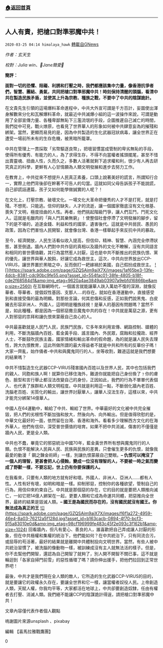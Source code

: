 ###  [:house:返回首頁](https://github.com/ourhimalayas/txt)
---

## 人人有責，把槍口對準邪魔中共！
`2020-03-25 04:14 himalaya_hawk` [轉載自GNews](https://gnews.org/zh-hant/152336/)

*作者：玄天生*

*校對：Julia win、👼Jane簡愛👼*

**簡評：**

**面對一切的恐懼、阻礙、利誘和打壓之時，我們都應該集中力量，像香港抗爭者們，智慧、團結、勇氣，共同把槍口對準邪魔中共！時刻保持清醒的頭腦，看清中共在製造民族矛盾，並使其上升為宗教、種族之戰，不要中了中共的陰謀詭計。**

在文貴先生引領的這場爆料革命進程中，中共大外宣可謂是千方百計，妄圖使出渾身解數來分化和瓦解爆料革命，就最近中共滅爆小組的這一波操作來說，可謂是動用了全部宣傳力量、各種卑鄙無恥下三濫流氓的手段，企圖推遲自己滅亡的時間，我們從中可見，戰火燎原，也看見了世界華人的形象如何被中共肆意妄為的摧殘和綁架。當然，更顯而易見的是，因為中共製造的生化武器冠狀病毒，讓全世界正在遭受一場前所未有的生存危機，被黑暗所籠罩。

中共在管理上一貫採取「劣幣驅逐良幣」，把壞習慣當成管制的卑劣無恥的手段，使得所有優秀、有能力的人，為了求得生存，不得不向當權者搖頭擺尾，甚至不惜出賣靈魂、扭曲人性，久而久之，多數人活著就剩下追求權和利，很少有人再去研究真正的科學，更鮮有人心甘情願為人類文明發展和進步去努力工作。

在教育上，中共從來不想提升人民真正素養，口頭上說著美好的謊言，所謂知行合一，實際上他們背後卻在幹著不可告人的勾當。這就如同父母告訴孩子不能說謊，自己卻謊話連篇，孩子又如何能學做誠實的人呢？！

在文化上，打壓宗教、破壞文化。一場文化大革命把優秀的人才不是打死，就是打殘。不想死、只能逃。信仰的缺失，人才的流逝，讓一個國家徹底沒有文化根基、喪失了文明，極度扭曲的人性。再者，他們挑起階級鬥爭，讓人們互鬥，鬥死文化人。這就是毛臘肉的「與人鬥其樂無窮」！使整個社會停滯了文明發展的腳步，留下的是不堪的，追遂金錢、利益和性的國家，遺害後代。這就是中共弱民、愚民的政策，因為它們害怕人民開智，就會像台灣、香港一樣舉起手來反抗中共的暴政。

至今，經濟開放，人民生活看似收入提高，但信仰，精神、智慧、內涵完全停滯狀態，甚至倒退。牆內人們對中共作惡的真相以及牆外的文化不瞭解，沒有共同語言和相同的普世價值觀，其行為當然惹人討厭，這也是中共不斷推出的民族仇恨、黨的優先，讓世界與華人脫鈎，好讓它成為救世主，這次，中共向世界放出CCP-VIRUS，讓世界置於黑暗之中，反而倒打一耙嫁禍於美國，自己假扮成救世主。
[!\[\](https://spark.adobe.com/page/GZQSAim9aiX7X/images/1af65be3-13fe-4dcb-8381-cdc90bc9fe55.png?asset_id=554fac01-38fe-4805-b18f-cde2f68584d1&amp;img_etag=9620a4ae3849ab03907a9ebfd16866be&amp;size=2560)](https://spark.adobe.com/page/GZQSAim9aiX7X/images/1af65be3-13fe-4dcb-8381-cdc90bc9fe55.png?asset_id=554fac01-38fe-4805-b18f-cde2f68584d1&amp;img_etag=9620a4ae3849ab03907a9ebfd16866be&amp;size=1024)
在互聯網時代，一個謠言就能讓華人趺入萬劫不復的深淵，就像反華者、辱華者、提倡奴性基因、支那人….的存在。就如在香港運動中，直接感受到和直接受傷的最為明顯。對那些言論，何其悲傷和反感，正如我們說黑鬼、白皮豬去形容非洲人、外國人，這明明是種族歧視！是華人的基因有問題嗎？當然不是，如此種種，都是因為一個邪惡撒旦魔鬼中共的存在！中共就是萬惡之源，更有人對邪惡的祟拜和讓仇恨來蒙蔽自己良心的人。

中共最喜歡就是人民鬥人民，民族鬥民族，它多年來利用宣傳、網路控制、媒體的利用，不斷洗腦牆內百姓、藍金黃手段、謠言國內、外民眾，腐蝕和拉攏政、經界人士，不斷鼓吹民族主義，國家情緒和輸出革命的假命題，為的就是讓人民失去理性，誇大仇恨教育，這此所做所謂的最大得益者不就是中共和所有的反華份子嗎！大家一齊亂，始作俑者-中共和與魔鬼同行的人，坐等收割，難道這就是我們想要的結果嗎？

中共不惜製造生化武器CCP-VIRUS殘害國內百姓以及世界人民，其中也包括我們的親人、同胞和族人啊！就算你已移住海外，難道你就能把自己身份換了﹖你的膚色、臉型和言行舉止都沒法改變自己的身份，正因如此，我們的行為不單單代表個人、也代表了族群和人類文明程度。中共就是利用這一點，不斷弱化牆內老百姓、洗腦老百姓、劣質化的輸出，讓世界討厭華人，讓華人沒法生存，這樣以來，中共才能充分綁架14億華人。

中國人在64運動中，輸給了中共、輸給了世界。中華最好的文化被中共完全摧毀，把人們的劣根性不斷加強和放大，然後向內、向外輸出。但是值得欣慰的是，中華文化最好的一面，依然留在台灣、香港和海外。看看多少理解西方文化的在海外華人，他們有信仰，深受普世價值的培育。如果不把中共消滅，傷害的不僅僅是牆內人民，更是全人類。

中共也不蠢，畢竟它的邪惡統治中國70年，藍金黃世界所有想與魔鬼同行的人類。仇恨不能解決人民與人民、民族與民族的差異，只會催生更多的仇恨，就像我最愛的動漫「 鋼之鍊金術師」一樣，別讓仇恨蒙蔽自己雙眼。**– 仇恨可以掩沒了一個人的理智，更甚會把人心侵蝕，變成一位沒有理智的人，不要被一時之氣而變成了野獸一樣，不要忘記，世上仍有你要保護的人。**

在我看來，只要有人類的地方就有好和壞。外國人、非洲人、亞洲人……都有人性。人性有好有壞，如明和暗是一樣。抑制邪惡，控制你的各種欲望，管制自己的行為，用信仰來約束自己。中共就是那個惡的存在，它的目的就是要把人類推向滅亡，一如它把14億人綁架在一起，更要人類和它成為命運共同體，把惡推向全世界，最終的結果是毀滅人類。**– 國王是為國民而存在的，沒有國民就沒有國王。你無法成為真正的王**
[!\[\](https://spark.adobe.com/page/GZQSAim9aiX7X/images/f6f1a272-4959-46e4-8a03-76212a5f128d.jpg?asset_id=b163cacb-0894-4f70-bcf3-915a83010e0d&amp;img_etag=98cf196999fe483c45f2e093c3f162b1&amp;size=1024)](https://spark.adobe.com/page/GZQSAim9aiX7X/images/f6f1a272-4959-46e4-8a03-76212a5f128d.jpg?asset_id=b163cacb-0894-4f70-bcf3-915a83010e0d&amp;img_etag=98cf196999fe483c45f2e093c3f162b1&amp;size=1024)
回看牆內，但凡有愛心、善良的人，誰喜歡把自己弄成讓人討厭的形象，但在中共極權和集權的統治下，他們能如何？在中共統治下，只有同流合污，或屈辱的苟活著，最好的結果就是離開中共體制投向文明世界。當然，有些人被中共統治習慣了，被洗腦的像動物一樣，被訓練成沒有主人就無法活的樣子。但是，你不去幫他們開智，還認為自己開智了就夠了，別人開不開智不關已事，這不就是輪迴到「各家自掃門前雪」的惡性循環了嗎？請你伸出援手，把他們拉回到正常世界吧！

最後，中共才是我們現在全人類的敵人，它所造的生化武器CCP-VIRUS的目的，就是要讓它的政權永久存在，要讓全世界和它一樣，讓當權者奴役人民。上帝創造人類，天賦人權，你我均平等，大家都活在地球上，中共卻要創造奴隸，任由有權者去打壓、消滅人類。我們絕不能讓CCP的陰謀詭計得逞，請把槍口對準邪魔中共！

文章內容僅代表作者個人觀點

嗚謝圖片來源unsplash 、pixabay

編輯 【喜馬拉雅戰鷹團】

0
